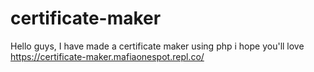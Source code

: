 # certificate-maker
Hello guys, I have made a certificate maker using php i hope you'll love https://certificate-maker.mafiaonespot.repl.co/ 
